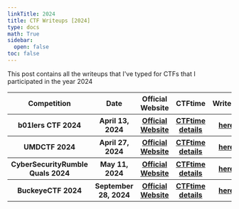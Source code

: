 ```yaml
---
linkTitle: 2024
title: CTF Writeups [2024]
type: docs
math: True
sidebar:
  open: false
toc: false
---
```


This post contains all the writeups that I've typed for CTFs that I participated in the year 2024

<table>
  <tr>
    <th>Competition</th>
    <th>Date</th>
    <th>Official Website</th>
    <th>CTFtime</th>
    <th>Writeup</th>
  </tr>
  <tr>
    <th>b01lers CTF 2024</th>
    <th>April 13, 2024</th>
    <th><a href="https://b01lersc.tf/">Official Website</a></th>
    <th><a href="https://ctftime.org/event/2250/">CTFtime details</a></th>
    <th><a href="./b01lers-ctf-2024/">here</a></th>
  </tr>
  <tr>
    <th>UMDCTF 2024</th>
    <th>April 27, 2024</th>
    <th><a href="https://csec.umd.edu/">Official Website</a></th>
    <th><a href="https://ctftime.org/event/2323">CTFtime details</a></th>
    <th><a href="./umdctf-2024/">here</a></th>
  </tr>
  <tr>
    <th>CyberSecurityRumble Quals 2024</th>
    <th>May 11, 2024</th>
    <th><a href="https://cybersecurityrumble.de/2024/">Official Website</a></th>
    <th><a href="https://ctftime.org/event/2224">CTFtime details</a></th>
    <th><a href="./cybersecurityrumble-quals-2024/">here</a></th>
  </tr>
  <tr>
    <th>BuckeyeCTF 2024</th>
    <th>September 28, 2024</th>
    <th><a href="https://ctf.osucyber.club/">Official Website</a></th>
    <th><a href="https://ctftime.org/event/2249">CTFtime details</a></th>
    <th><a href="./buckeyectf-2024/">here</a></th>
  </tr>
</table>

